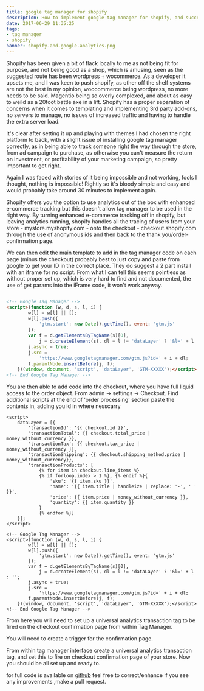 ```yaml
---
title: google tag manager for shopify
description: How to implement google tag manager for shopify, and successfully deploy tags such as Google AdWords, Google Analytics to be able to run successful shopping campaigns.
date: 2017-06-29 11:35:25
tags: 
- tag manager
- shopify
banner: shopify-and-google-analytics.png
---
```


Shopify has been given a bit of flack locally to me as not being fit for purpose, and not being good as a shop, which is amusing, seen as the suggested route has been wordpress + wocommerce. As a developer it upsets me, and I was keen to push shopify, as other off the shelf systems are not the best in my opinion, woocommerce being wordpress, no more needs to be said. Magentio being so overly complexed, and about as easy to weild as a 20foot battle axe in a lift. Shopify has a proper separation of concerns when it comes to templating and implementing 3rd party add-ons, no servers to manage, no issues of increased traffic and having to handle the extra server load.

It's clear after setting it up and playing with themes I had chosen the right platform to back, with a slight issue of installing google tag manager correctly, as in being able to track someone right the way through the store, from ad campaign to purchase, as otherwise you can't measure the return on investment, or profitability of your marketing campaign, so pretty important to get right. 

Again I was faced with stories of it being impossible and not working, fools I thought, nothing is impossible! Rightly so it's bloody simple and easy and would probably take around 30 minutes to implement again.

Shopify offers you the option to use analytics out of the box with enhanced e-commerce tracking but this doesn't allow tag manager to be used in the right way. By turning enhanced e-commerce tracking off in shopify, but leaving analytics running, shopify handles all the tracing of users from your store - mystore.myshopify.com - onto the checkout - checkout.shopify.com through the use of anonymous ids and then back to the thank you/order-confirmation page.

We can then edit the main template to add in the tag manager code on each page (minus the checkout) probably best to just copy and paste from google to get your ID in the correct place. They do suggest a 2 part install with an iframe for no script. From what I can tell this seems pointless as without proper set up, which is very hard to find and not documented, the use of get params into the iFrame code, it won't work anyway.

```html

<!-- Google Tag Manager -->
<script>(function (w, d, s, l, i) {
		w[l] = w[l] || [];
		w[l].push({
			'gtm.start': new Date().getTime(), event: 'gtm.js'
		});
		var f = d.getElementsByTagName(s)[0],
			j = d.createElement(s), dl = l != 'dataLayer' ? '&l=' + l : '';
		j.async = true;
		j.src =
			'https://www.googletagmanager.com/gtm.js?id=' + i + dl;
		f.parentNode.insertBefore(j, f);
	})(window, document, 'script', 'dataLayer', 'GTM-XXXXX');</script>
<!-- End Google Tag Manager -->
```

You are then able to add code into the checkout, where you have full liquid access to the order object. From admin -> settings -> Checkout. Find additional scripts at the end of 'order processing' section paste the contents in, adding you id in where nesscarry

```
<script>
	dataLayer = [{
		'transactionId': '{{ checkout.id }}',
		'transactionTotal': {{ checkout.total_price | money_without_currency }},
		'transactionTax': {{ checkout.tax_price | money_without_currency }},
		'transactionShipping': {{ checkout.shipping_method.price | money_without_currency}},
		'transactionProducts': [
            {% for item in checkout.line_items %}
            {% if forloop.index > 1 %}, {% endif %}{
				'sku': '{{ item.sku }}',
				'name': '{{ item.title | handleize | replace: '-', ' ' }}',
				'price': {{ item.price | money_without_currency }},
				'quantity': {{ item.quantity }}
			}
            {% endfor %}]
	}];
</script>

<!-- Google Tag Manager -->
<script>(function (w, d, s, l, i) {
		w[l] = w[l] || [];
		w[l].push({
			'gtm.start': new Date().getTime(), event: 'gtm.js'
		});
		var f = d.getElementsByTagName(s)[0],
			j = d.createElement(s), dl = l != 'dataLayer' ? '&l=' + l : '';
		j.async = true;
		j.src =
			'https://www.googletagmanager.com/gtm.js?id=' + i + dl;
		f.parentNode.insertBefore(j, f);
	})(window, document, 'script', 'dataLayer', 'GTM-XXXXX');</script>
<!-- End Google Tag Manager -->
```

From here you will need to set up a universal analytics transaction tag to be fired on the checkout confirmation page from within Tag Manager.

You will need to create a trigger for the confirmation page.

From within tag manager interface create a universal analytics transaction tag, and set this to fire on checkout confirmation page of your store. Now you should be all set up and ready to.

for full code is available on [github](https://github.com/kernowjoe/shopify-tagmanager) feel free to correct/enhance if you see any improvements ,make a pull request.
